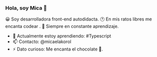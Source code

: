 ### Hola, soy Mica  👋

😀 Soy desarrolladora front-end autodidacta. 
🕐 En mis ratos libres me encanta codear .
💛 Siempre en constante aprendizaje.

- 🌱 Actualmente estoy aprendiendo: #Typescript
- 📫 Contacto: @micaelakorol
- ⚡ Dato curioso: Me encanta el chocolate 🍫. 

